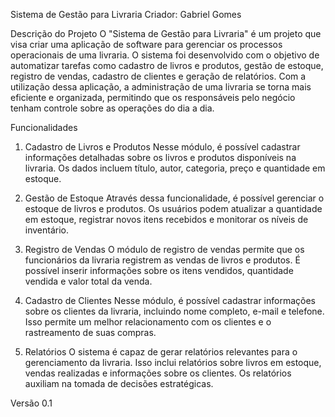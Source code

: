 Sistema de Gestão para Livraria
Criador: Gabriel Gomes

Descrição do Projeto
O "Sistema de Gestão para Livraria" é um projeto que visa criar uma aplicação de software para gerenciar os processos operacionais de uma livraria. O sistema foi desenvolvido com o objetivo de automatizar tarefas como cadastro de livros e produtos, gestão de estoque, registro de vendas, cadastro de clientes e geração de relatórios. Com a utilização dessa aplicação, a administração de uma livraria se torna mais eficiente e organizada, permitindo que os responsáveis pelo negócio tenham controle sobre as operações do dia a dia.

Funcionalidades
1. Cadastro de Livros e Produtos
Nesse módulo, é possível cadastrar informações detalhadas sobre os livros e produtos disponíveis na livraria. Os dados incluem título, autor, categoria, preço e quantidade em estoque.

2. Gestão de Estoque
Através dessa funcionalidade, é possível gerenciar o estoque de livros e produtos. Os usuários podem atualizar a quantidade em estoque, registrar novos itens recebidos e monitorar os níveis de inventário.

3. Registro de Vendas
O módulo de registro de vendas permite que os funcionários da livraria registrem as vendas de livros e produtos. É possível inserir informações sobre os itens vendidos, quantidade vendida e valor total da venda.

4. Cadastro de Clientes
Nesse módulo, é possível cadastrar informações sobre os clientes da livraria, incluindo nome completo, e-mail e telefone. Isso permite um melhor relacionamento com os clientes e o rastreamento de suas compras.

5. Relatórios
O sistema é capaz de gerar relatórios relevantes para o gerenciamento da livraria. Isso inclui relatórios sobre livros em estoque, vendas realizadas e informações sobre os clientes. Os relatórios auxiliam na tomada de decisões estratégicas.

Versão
0.1